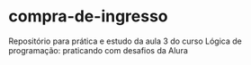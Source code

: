 # compra-de-ingresso
Repositório para prática e estudo da aula 3 do curso Lógica de programação: praticando com desafios da Alura
